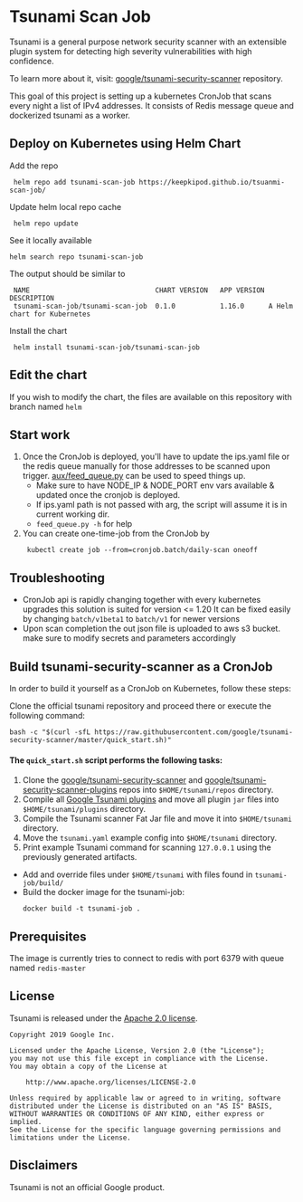# Tsunami Scan Job


Tsunami is a general purpose network security scanner with an extensible plugin
system for detecting high severity vulnerabilities with high confidence.

To learn more about it, visit:
[google/tsunami-security-scanner](https://github.com/google/tsunami-security-scanner)
repository.

This goal of this project is setting up a kubernetes CronJob that scans every night a list of IPv4 addresses.
It consists of Redis message queue and dockerized tsunami as a worker.

## Deploy on Kubernetes using Helm Chart
Add the repo
```
 helm repo add tsunami-scan-job https://keepkipod.github.io/tsuanmi-scan-job/
```
Update helm local repo cache
```
 helm repo update
```
See it locally available
```
helm search repo tsunami-scan-job
```
The output should be similar to
```
 NAME                             	CHART VERSION	APP VERSION	DESCRIPTION
 tsunami-scan-job/tsunami-scan-job	0.1.0        	1.16.0     	A Helm chart for Kubernetes
```
Install the chart
```
 helm install tsunami-scan-job/tsunami-scan-job
```

## Edit the chart
If you wish to modify the chart, the files are available on this repository with branch named `helm`

## Start work
1. Once the CronJob is deployed, you'll have to update the ips.yaml file or the redis queue manually for those addresses to be scanned upon trigger.
   [aux/feed_queue.py](https://github.com/keepkipod/tsunami-scan-job/aux/feed_queue.py) can be used to speed things up.
   * Make sure to have NODE_IP & NODE_PORT env vars available & updated once the cronjob is deployed.
   * If ips.yaml path is not passed with arg, the script will assume it is in current working dir.
   * `feed_queue.py -h` for help
1. You can create one-time-job from the CronJob by
   ```
    kubectl create job --from=cronjob.batch/daily-scan oneoff
   ```

## Troubleshooting
* CronJob api is rapidly changing together with every kubernetes upgrades
  this solution is suited for version <= 1.20
  It can be fixed easily by changing
  `batch/v1beta1` to `batch/v1` for newer versions
* Upon scan completion the out json file is uploaded to aws s3 bucket.
  make sure to modify secrets and parameters accordingly

## Build tsunami-security-scanner as a CronJob
In order to build it yourself as a CronJob on Kubernetes, follow these steps:

Clone the official tsunami repository and proceed there or execute the following command:

  ```
  bash -c "$(curl -sfL https://raw.githubusercontent.com/google/tsunami-security-scanner/master/quick_start.sh)"
  ```

  #### The `quick_start.sh` script performs the following tasks:

  1.  Clone the
      [google/tsunami-security-scanner](https://github.com/google/tsunami-security-scanner)
      and
      [google/tsunami-security-scanner-plugins](https://github.com/google/tsunami-security-scanner-plugins)
      repos into `$HOME/tsunami/repos` directory.
  1.  Compile all
      [Google Tsunami plugins](https://github.com/google/tsunami-security-scanner-plugins/tree/master/google)
      and move all plugin `jar` files into `$HOME/tsunami/plugins` directory.
  1.  Compile the Tsunami scanner Fat Jar file and move it into `$HOME/tsunami`
      directory.
  1.  Move the `tsunami.yaml` example config into `$HOME/tsunami` directory.
  1.  Print example Tsunami command for scanning `127.0.0.1` using the previously
      generated artifacts.

* Add and override files under `$HOME/tsunami` with files found in `tsunami-job/build/`
* Build the docker image for the tsunami-job:
  ```
  docker build -t tsunami-job .
  ```

## Prerequisites
The image is currently tries to connect to redis with
port 6379 with queue named `redis-master`

## License

Tsunami is released under the [Apache 2.0 license](LICENSE).

```
Copyright 2019 Google Inc.

Licensed under the Apache License, Version 2.0 (the "License");
you may not use this file except in compliance with the License.
You may obtain a copy of the License at

    http://www.apache.org/licenses/LICENSE-2.0

Unless required by applicable law or agreed to in writing, software
distributed under the License is distributed on an "AS IS" BASIS,
WITHOUT WARRANTIES OR CONDITIONS OF ANY KIND, either express or implied.
See the License for the specific language governing permissions and
limitations under the License.
```

## Disclaimers

Tsunami is not an official Google product.
